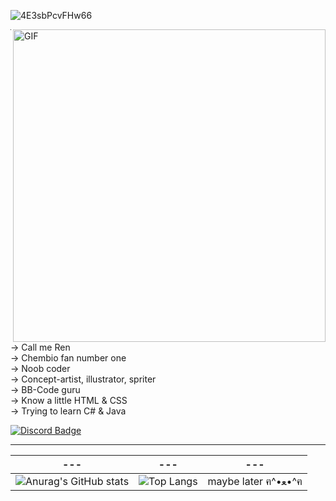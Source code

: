 ![4E3sbPcvFHw66](https://github.com/reni4ka/reni4ka/assets/166394584/7458232b-200c-4818-980b-ab45d4834f7b)

<img hight="400" width="500" alt="GIF" align="right" src="https://github.com/reni4ka/reni4ka/assets/166394584/52fa25bb-9c2e-402c-8ec6-3dd161c7d9dd">

---
→ Call me Ren<br>
→ Chembio fan number one<br>
→ Noob coder<br>
→ Concept-artist, illustrator, spriter<br>
→ BB-Code guru<br>
→ Know a little HTML & CSS<br>
→ Trying to learn C# & Java<br>

[![Discord Badge](https://img.shields.io/badge/Discord-7289DA?style=for-the-badge&logo=discord&logoColor=white)](https://discordapp.com/users/502891268385406986)

---

| ---  | --- | --- |
| ------------- | ------------- | ------------- |
| ![Anurag's GitHub stats](https://github-readme-stats.vercel.app/api?username=reni4ka&theme=transparent&show_icons=true)  |  ![Top Langs](https://github-readme-stats.vercel.app/api/top-langs/?username=reni4ka&layout=compact)  | maybe later ฅ^•ﻌ•^ฅ

<!---
reni4ka/reni4ka is a ✨ special ✨ repository because its `README.md` (this file) appears on your GitHub profile.
You can click the Preview link to take a look at your changes.
--->
